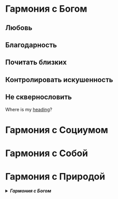 # <a id="harmony_with_god"></a>Гармония с Богом #

## <a id="harmony_with_god_5"></a>Любовь ##
## <a id="harmony_with_god_4"></a>Благодарность ##
## <a id="harmony_with_god_3"></a>Почитать близких ##
## <a id="harmony_with_god_1"></a>Контролировать искушенность ##
## <a id="harmony_with_god_2"></a>Не сквернословить ##

Where is my [heading](#harmony_with_god)?

# <a id="harmony_with_socium"></a>Гармония с Социумом #
# <a id="harmony_with_yourself"></a>Гармония с Собой #
# <a id="harmony_with_nature"></a>Гармония с Природой #


<details>
<summary id="harmony_with_god"><b><i>Гармония с Богом</i></b></summary>

*   <details>
     <summary id="harmony_with_god_1"><b><i>Любовь</i></b></summary>

    * <details>
      <summary><b><i>Inner Toggle 1</i></b></summary>

      <p>
        Great, Inner Layer summary text working fine.
      </p>

    </details>

    * <details>
      <summary><b><i>Inner Toggle 2 - should not show up when Mid Toggle is collapsed :(</i></b></summary>

      <p>
        Great, Inner Layer summary text working fine.
      </p>

    </details>
  </details>
  </details>

